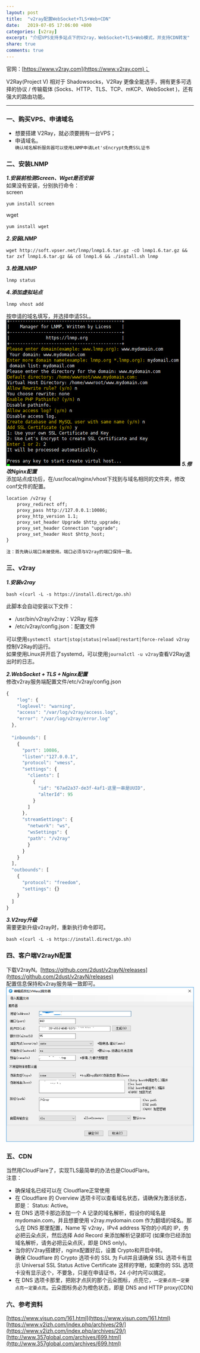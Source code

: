 ```yaml
---
layout: post
title:  "v2ray配置WebSocket+TLS+Web+CDN"
date:   2019-07-05 17:06:00 +800
categories: [v2ray]
excerpt: "介绍VPS支持多站点下的V2ray，WebSocket+TLS+Web模式，并支持CDN转发"
share: true
comments: true
---
```

官网：[https://www.v2ray.com](https://www.v2ray.com)；

V2Ray(Project V) 相对于 Shadowsocks，V2Ray 更像全能选手，拥有更多可选择的协议 / 传输载体 (Socks、HTTP、TLS、TCP、mKCP、WebSocket )，还有强大的路由功能。

<!--more-->

---
### 一、购买VPS、申请域名
* 想要搭建 V2Ray，就必须要拥有一台VPS；
* 申请域名。  
`确认域名解析服务器可以使用LNMP申请Let'sEncrypt免费SSL证书`

### 二、安装LNMP
***1.安装前检测Screen、Wget是否安装***  
如果没有安装，分别执行命令：  
screen
~~~ dos
yum install screen
~~~ 
wget
~~~ dos
yum install wget
~~~
***2.安装LNMP***  
~~~ dos
wget http://soft.vpser.net/lnmp/lnmp1.6.tar.gz -cO lnmp1.6.tar.gz && tar zxf lnmp1.6.tar.gz && cd lnmp1.6 && ./install.sh lnmp
~~~
***3.检测LNMP*** 
~~~ dos
lnmp status
~~~
***4.添加虚拟站点*** 
~~~ dos
lnmp vhost add
~~~
按申请的域名填写，并选择申请SSL。
![Smithsonian Image](/img/lnmp_vhost_add.jpg)
***5.修改Nginx配置***  
添加站点成功后，在/usr/local/nginx/vhost下找到与域名相同的文件夹，修改conf文件的配置。
~~~ dos
location /v2ray { 
	proxy_redirect off;
	proxy_pass http://127.0.0.1:10086;
	proxy_http_version 1.1;
	proxy_set_header Upgrade $http_upgrade;
	proxy_set_header Connection "upgrade";
	proxy_set_header Host $http_host;
}
~~~
`注：首先确认端口未被使用。端口必须与V2ray的端口保持一致。`


### 三、v2ray
***1.安装v2ray***
~~~ dos
bash <(curl -L -s https://install.direct/go.sh)
~~~
此脚本会自动安装以下文件：
* /usr/bin/v2ray/v2ray：V2Ray 程序
* /etc/v2ray/config.json：配置文件  

可以使用`systemctl start|stop|status|reload|restart|force-reload v2ray`控制V2Ray的运行。  
如果使用Linux并开启了systemd，可以使用`journalctl -u v2ray`查看V2Ray退出时的日志。  
  
***2.WebSocket + TLS + Nginx配置***  
修改v2ray服务端配置文件/etc/v2ray/config.json
~~~ JavaScript
{
    "log": {
    "loglevel": "warning",
    "access": "/var/log/v2ray/access.log", 
    "error": "/var/log/v2ray/error.log"
  },

  "inbounds": [
    {
      "port": 10086,
      "listen":"127.0.0.1",
      "protocol": "vmess",
      "settings": {
        "clients": [
          {
            "id": "67ad2a37-de3f-4af1-这里一串是UUID",
            "alterId": 95
          }
        ]
      },
      "streamSettings": {
        "network": "ws",
        "wsSettings": {
        "path": "/v2ray"
        }
      }
    }
  ],
  "outbounds": [
    {
      "protocol": "freedom",
      "settings": {}
    }
  ]
}
~~~

***3.V2ray升级***   
需要更新升级v2ray时，重新执行命令即可。
~~~ dos
bash <(curl -L -s https://install.direct/go.sh)
~~~

### 四、客户端V2rayN配置
下载V2rayN。[https://github.com/2dust/v2rayN/releases](https://github.com/2dust/v2rayN/releases)  
配置信息保持和v2ray服务端一致即可。  
![图片](/img/v2rayN_set.jpg)
### 五、CDN
当然用CloudFlare了，实现TLS最简单的办法也是CloudFlare。  
注意：  
* 确保域名已经可以在 Cloudflare正常使用  
* 在 Cloudflare 的 Overview 选项卡可以查看域名状态，请确保为激活状态，即是： Status: Active。  
* 在 DNS 选项卡那边添加一个 A 记录的域名解析，假设你的域名是 mydomain.com，并且想要使用 v2ray.mydomain.com 作为翻墙的域名。那么在 DNS 那里配置，Name 写 v2ray，IPv4 address 写你的小鸡的 IP，务必把云朵点灰，然后选择 Add Record 来添加解析记录即可
(如果你已经添加域名解析，请务必把云朵点灰，即是 DNS only)。  
* 当你的V2ray搭建好，nginx配置好后，设置 Crypto和开启中转。  
确保 Cloudflare 的 Crypto 选项卡的 SSL 为 Full并且请确保 SSL 选项卡有显示 Universal SSL Status Active Certificate 这样的字眼，如果你的 SSL 选项卡没有显示这个，不要急，只是在申请证书，24 小时内可以搞定。  
* 在 DNS 选项卡那里，把刚才点灰的那个云朵图标，点亮它，`一定要点亮一定要点亮一定要点亮`。云朵图标务必为橙色状态，即是 DNS and HTTP proxy(CDN)

### 六、参考资料
[https://www.vjsun.com/161.html](https://www.vjsun.com/161.html)  
[https://www.v2izh.com/index.php/archives/29/](https://www.v2izh.com/index.php/archives/29/)  
[http://www.357global.com/archives/699.html](http://www.357global.com/archives/699.html)


[jekyll]:      http://jekyllrb.com
[jekyll-gh]:   https://github.com/jekyll/jekyll
[jekyll-help]: https://github.com/jekyll/jekyll-help
